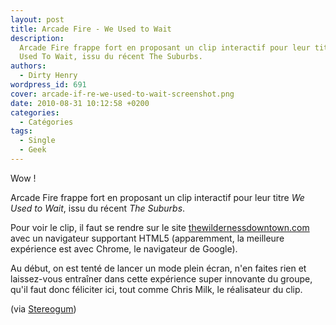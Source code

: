 ```yaml
---
layout: post
title: Arcade Fire - We Used to Wait
description:
  Arcade Fire frappe fort en proposant un clip interactif pour leur titre We
  Used To Wait, issu du récent The Suburbs.
authors:
  - Dirty Henry
wordpress_id: 691
cover: arcade-if-re-we-used-to-wait-screenshot.png
date: 2010-08-31 10:12:58 +0200
categories:
  - Catégories
tags:
  - Single
  - Geek
---
```


Wow !

Arcade Fire frappe fort en proposant un clip interactif pour leur titre _We Used
to Wait_, issu du récent _The Suburbs_.

Pour voir le clip, il faut se rendre sur le site [thewildernessdowntown.com][1]
avec un navigateur supportant HTML5 (apparemment, la meilleure expérience est
avec Chrome, le navigateur de Google).

Au début, on est tenté de lancer un mode plein écran, n'en faites rien et
laissez-vous entraîner dans cette expérience super innovante du groupe, qu'il
faut donc féliciter ici, tout comme Chris Milk, le réalisateur du clip.

(via [Stereogum][2])

[1]: http://www.thewildernessdowntown.com
[2]: https://www.stereogum.com/486932/arcade-fire-we-used-to-wait-video/news/
